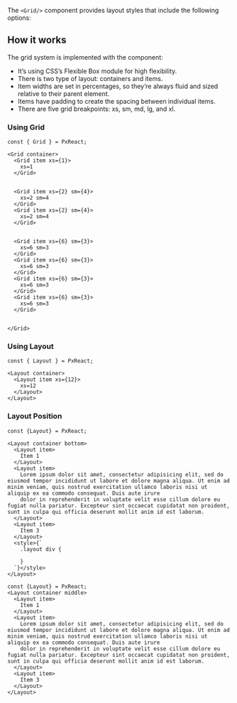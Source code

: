The `<Grid/>` component provides layout styles that include the following options:

## How it works
The grid system is implemented with the <Grid /> component:

- It’s using CSS’s Flexible Box module for high flexibility.
- There is two type of layout: containers and items.
- Item widths are set in percentages, so they’re always fluid and sized relative to their parent element.
- Items have padding to create the spacing between individual items.
- There are five grid breakpoints: xs, sm, md, lg, and xl.



### Using Grid


```react
const { Grid } = PxReact;

<Grid container>
  <Grid item xs={1}>
    xs=1
  </Grid>


  <Grid item xs={2} sm={4}>
    xs=2 sm=4
  </Grid>
  <Grid item xs={2} sm={4}>
    xs=2 sm=4
  </Grid>


  <Grid item xs={6} sm={3}>
    xs=6 sm=3
  </Grid>
  <Grid item xs={6} sm={3}>
    xs=6 sm=3
  </Grid>
  <Grid item xs={6} sm={3}>
    xs=6 sm=3
  </Grid>
  <Grid item xs={6} sm={3}>
    xs=6 sm=3
  </Grid>


</Grid>
```

### Using Layout
```react
const { Layout } = PxReact;

<Layout container>
  <Layout item xs={12}>
    xs=12
  </Layout>
</Layout>

```


### Layout Position

```react
const {Layout} = PxReact;

<Layout container bottom>
  <Layout item>
    Item 1
  </Layout>
  <Layout item>
    Lorem ipsum dolor sit amet, consectetur adipisicing elit, sed do eiusmod tempor incididunt ut labore et dolore magna aliqua. Ut enim ad minim veniam, quis nostrud exercitation ullamco laboris nisi ut aliquip ex ea commodo consequat. Duis aute irure
    dolor in reprehenderit in voluptate velit esse cillum dolore eu fugiat nulla pariatur. Excepteur sint occaecat cupidatat non proident, sunt in culpa qui officia deserunt mollit anim id est laborum.
  </Layout>
  <Layout item>
    Item 3
  </Layout>
  <style>{`
    .layout div {
      
    }
  `}</style>
</Layout>
```

```react
const {Layout} = PxReact;
<Layout container middle>
  <Layout item>
    Item 1
  </Layout>
  <Layout item>
    Lorem ipsum dolor sit amet, consectetur adipisicing elit, sed do eiusmod tempor incididunt ut labore et dolore magna aliqua. Ut enim ad minim veniam, quis nostrud exercitation ullamco laboris nisi ut aliquip ex ea commodo consequat. Duis aute irure
    dolor in reprehenderit in voluptate velit esse cillum dolore eu fugiat nulla pariatur. Excepteur sint occaecat cupidatat non proident, sunt in culpa qui officia deserunt mollit anim id est laborum.
  </Layout>
  <Layout item>
    Item 3
  </Layout>
</Layout>
```
